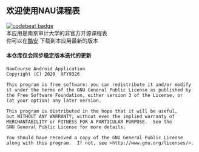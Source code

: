 ## 欢迎使用NAU课程表
[![codebeat badge](https://codebeat.co/badges/5b5f1fdf-4421-4145-a84c-3040377e8617)](https://codebeat.co/projects/github-com-xfy9326-naucourse-master)  
本应用是南京审计大学的非官方开源课程表  
你可以在[酷安](https://www.coolapk.com/apk/178329) 下载到本应用最新的版本

#### 本仓库仅会同步稳定版本迭代的更新

    NauCourse Android Application
    Copyright (C) 2020  XFY9326

    This program is free software: you can redistribute it and/or modify
    it under the terms of the GNU General Public License as published by
    the Free Software Foundation, either version 3 of the License, or
    (at your option) any later version.

    This program is distributed in the hope that it will be useful,
    but WITHOUT ANY WARRANTY; without even the implied warranty of
    MERCHANTABILITY or FITNESS FOR A PARTICULAR PURPOSE.  See the
    GNU General Public License for more details.

    You should have received a copy of the GNU General Public License
    along with this program.  If not, see <http://www.gnu.org/licenses/>.
